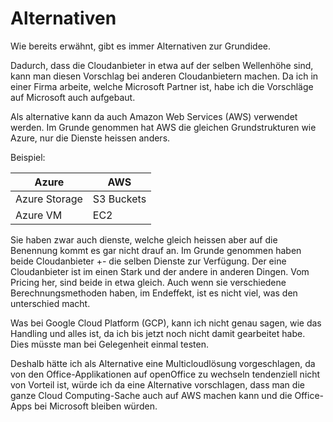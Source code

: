 # Alternativen

Wie bereits erwähnt, gibt es immer Alternativen zur Grundidee. 

Dadurch, dass die Cloudanbieter in etwa auf der selben Wellenhöhe sind, kann man diesen Vorschlag bei anderen Cloudanbietern machen. 
Da ich in einer Firma arbeite, welche Microsoft Partner ist, habe ich die Vorschläge auf Microsoft auch aufgebaut. 

Als alternative kann da auch Amazon Web Services (AWS) verwendet werden. 
Im Grunde genommen hat AWS die gleichen Grundstrukturen wie Azure, nur die Dienste heissen anders. 

Beispiel:

| Azure         | AWS        |
| ------------- | ---------- |
| Azure Storage | S3 Buckets |
| Azure VM      | EC2        |
Sie haben zwar auch dienste, welche gleich heissen aber auf die Benennung kommt es gar nicht drauf an. 
Im Grunde genommen haben beide Cloudanbieter +- die selben Dienste zur Verfügung. 
Der eine Cloudanbieter ist im einen Stark und der andere in anderen Dingen. 
Vom Pricing her, sind beide in etwa gleich. 
Auch wenn sie verschiedene Berechnungsmethoden haben, im Endeffekt, ist es nicht viel, was den unterschied macht. 

Was bei Google Cloud Platform (GCP), kann ich nicht genau sagen, wie das Handling und alles ist, da ich bis jetzt noch nicht damit gearbeitet habe. 
Dies müsste man bei Gelegenheit einmal testen. 

Deshalb hätte ich als Alternative eine Multicloudlösung vorgeschlagen, da von den Office-Applikationen auf openOffice zu wechseln tendenziell nicht von Vorteil ist, würde ich da eine Alternative vorschlagen, dass man die ganze Cloud Computing-Sache auch auf AWS machen kann und die Office-Apps bei Microsoft bleiben würden. 




